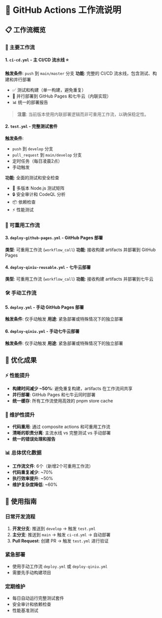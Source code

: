 # 🚀 GitHub Actions 工作流说明

## 📋 工作流概览

### 🎯 主要工作流

#### 1. `ci-cd.yml` - 主 CI/CD 流水线 ⭐
**触发条件**: `push` 到 `main/master` 分支
**功能**: 完整的 CI/CD 流水线，包含测试、构建和并行部署
- ✅ 测试和构建（单一构建，避免重复）
- 🚀 并行部署到 GitHub Pages 和七牛云（内联实现）
- 📊 统一的部署报告

> **注意**: 当前版本使用内联部署逻辑而非可重用工作流，以确保稳定性。

#### 2. `test.yml` - 完整测试套件
**触发条件**:
- `push` 到 `develop` 分支
- `pull_request` 到 `main/develop` 分支
- 定时任务（每日凌晨2点）
- 手动触发

**功能**: 全面的测试和安全检查
- 🧪 多版本 Node.js 测试矩阵
- 🔒 安全审计和 CodeQL 分析
- 📦 依赖检查
- ⚡ 性能测试

### 🔧 可重用工作流

#### 3. `deploy-github-pages.yml` - GitHub Pages 部署
**类型**: 可重用工作流 (`workflow_call`)
**功能**: 接收构建 artifacts 并部署到 GitHub Pages

#### 4. `deploy-qiniu-reusable.yml` - 七牛云部署
**类型**: 可重用工作流 (`workflow_call`)
**功能**: 接收构建 artifacts 并部署到七牛云

### 🛠️ 手动工作流

#### 5. `deploy.yml` - 手动 GitHub Pages 部署
**触发条件**: 仅手动触发
**用途**: 紧急部署或特殊情况下的独立部署

#### 6. `deploy-qiniu.yml` - 手动七牛云部署
**触发条件**: 仅手动触发
**用途**: 紧急部署或特殊情况下的独立部署

## 🎯 优化成果

### ⚡ 性能提升
- **构建时间减少 ~50%**: 避免重复构建，artifacts 在工作流间共享
- **并行部署**: GitHub Pages 和七牛云同时部署
- **统一缓存**: 所有工作流使用高效的 pnpm store cache

### 🔧 维护性提升
- **代码重用**: 通过 composite actions 和可重用工作流
- **清晰的职责分离**: 主流水线 vs 完整测试 vs 手动部署
- **统一的错误处理和报告**

### 📊 总体优化数据
- **工作流文件**: 6个（新增2个可重用工作流）
- **代码重复减少**: ~70%
- **执行效率提升**: ~50%
- **维护复杂度降低**: ~60%

## 🚀 使用指南

### 日常开发流程
1. **开发分支**: 推送到 `develop` → 触发 `test.yml`
2. **主分支**: 推送到 `main` → 触发 `ci-cd.yml` → 自动部署
3. **Pull Request**: 创建 PR → 触发 `test.yml` 进行验证

### 紧急部署
- 使用手动工作流 `deploy.yml` 或 `deploy-qiniu.yml`
- 需要先手动构建项目

### 定期维护
- 每日自动运行完整测试套件
- 安全审计和依赖检查
- 性能基准测试
